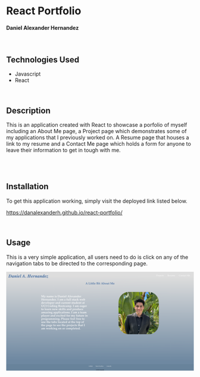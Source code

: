# React Portfolio

#### Daniel Alexander Hernandez

<br>

## Technologies Used
<ul>
    <li>Javascript</li>
    <li>React</li>
</ul>

<br>

## Description

This is an application created with React to showcase a porfolio of myself including an About Me page, a Project page which demonstrates some of my applications that I previously worked on. A Resume page that houses a link to my resume and a Contact Me page which holds a form for anyone to leave their information to get in tough with me.

<br>
<br>

## Installation

To get this application working, simply visit the deployed link listed below.

https://danalexanderh.github.io/react-portfolio/

<br>

## Usage

This is a very simple application, all users need to do is click on any of the navigation tabs to be directed to the corresponding page.

![Portfolio Image](./react-portfolio/src/images/reactPortfolio.png)

